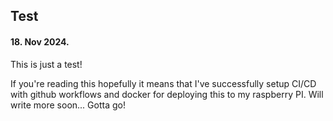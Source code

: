 ## Test

#### 18. Nov 2024.

This is just a test!

If you're reading this hopefully it means that I've successfully setup CI/CD with github workflows and docker for deploying this to my raspberry PI. Will write more soon... Gotta go!
